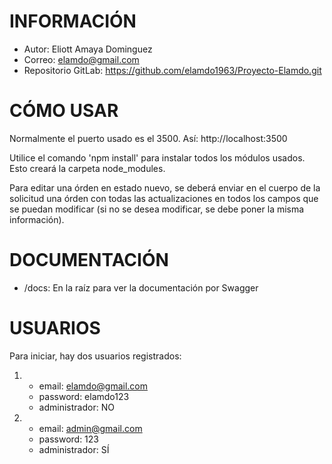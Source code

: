 ﻿# INFORMACIÓN
- Autor: Eliott Amaya Dominguez
- Correo: elamdo@gmail.com
- Repositorio GitLab: https://github.com/elamdo1963/Proyecto-Elamdo.git 

# CÓMO USAR

Normalmente el puerto usado es el 3500. Así: http://localhost:3500

Utilice el comando 'npm install' para instalar todos los módulos
usados. Esto creará la carpeta node_modules. 

Para editar una órden en estado nuevo, se deberá enviar en el cuerpo
de la solicitud una órden con todas las actualizaciones en todos los campos
que se puedan modificar (si no se desea modificar, se debe poner la misma información).

# DOCUMENTACIÓN
- /docs: En la raíz para ver la documentación por Swagger 

# USUARIOS

Para iniciar, hay dos usuarios registrados:

1. - email: elamdo@gmail.com
   - password: elamdo123
   - administrador: NO

2. - email: admin@gmail.com
   - password: 123
   - administrador: SÍ
